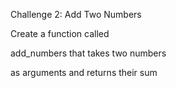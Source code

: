 Challenge 2: Add Two Numbers

Create a function called 

add_numbers that takes two numbers

as arguments and returns their sum
